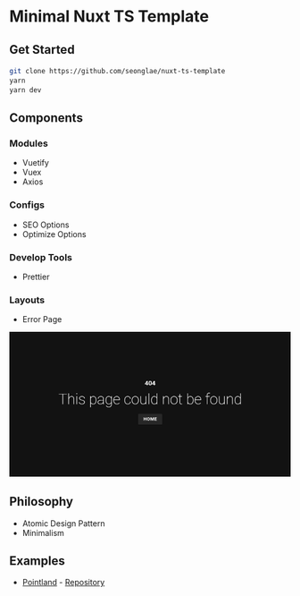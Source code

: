 # Minimal Nuxt TS Template

## Get Started

```bash
git clone https://github.com/seonglae/nuxt-ts-template
yarn
yarn dev
```

## Components

### Modules

- Vuetify
- Vuex
- Axios

### Configs

- SEO Options
- Optimize Options

### Develop Tools

- Prettier

### Layouts

- Error Page

![Error Page](image/error.png)

## Philosophy

- Atomic Design Pattern
- Minimalism

## Examples

- [Pointland](point.seongland.com) - [Repository](github.com/seongland/pointland)
